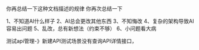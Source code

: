 你再总结一下这种文档描述的规律
你再次总结一下


1、不知道AI什么样子
2、AI总会更改其他东西
3、不知悔改
4、复杂的架构导致AI容易出问题
5、乱改，总有新想法（约束不够）
6、小问题看大病


测试api管理-》新建API测试场景没有查询API详情接口，

